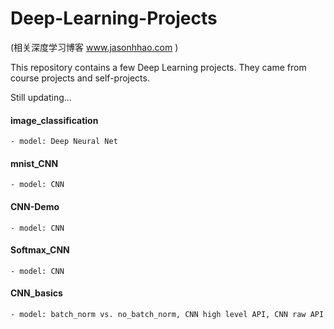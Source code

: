 # Deep-Learning-Projects

(相关深度学习博客 www.jasonhhao.com )

This repository contains a few Deep Learning projects. They came from course projects and self-projects.

Still updating...



#### image_classification
	- model: Deep Neural Net
		
#### mnist_CNN
	- model: CNN

#### CNN-Demo
	- model: CNN
  
#### Softmax_CNN
	- model: CNN

#### CNN_basics
	- model: batch_norm vs. no_batch_norm, CNN high level API, CNN raw API
